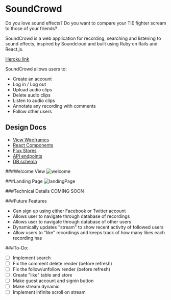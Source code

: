 # SoundCrowd

Do you love sound effects? Do you want to compare your TIE fighter scream to those of your friends?

SoundCrowd is a web application for recording, searching and listening to sound effects, inspired by Soundcloud and built using Ruby on Rails and React.js.

[Heroku link][heroku]

[heroku]: www.sound-crowd.top

SoundCrowd allows users to:

- Create an account
- Log in / Log out
- Upload audio clips
- Delete audio clips
- Listen to audio clips
- Annotate any recording with comments
- Follow other users

## Design Docs
* [View Wireframes][views]
* [React Components][components]
* [Flux Stores][stores]
* [API endpoints][api-endpoints]
* [DB schema][schema]

[views]: ./docs/views.md
[components]: ./docs/components.md
[stores]: ./docs/stores.md
[api-endpoints]: ./docs/api-endpoints.md
[schema]: ./docs/schema.md

###Welcome View
![welcome][heroku]

###Landing Page
![landingPage][heroku]

###Technical Details
COMING SOON

###Future Features
* Can sign up using either Facebook or Twitter account
* Allows user to navigate through database of recordings
* Allows user to navigate through database of other users
* Dynamically updates "stream" to show recent activity of followed users
* Allow users to "like" recordings and keeps track of how many likes each recording has

###To-Do:
* [ ] Implement search
* [ ] Fix the comment delete render (before refresh)
* [ ] Fix the follow/unfollow render (before refresh)
* [ ] Create "like" table and store
* [ ] Make guest account and signin button
* [ ] Make stream dynamic
* [ ] Implement infinite scroll on stream

[welcome]: ./docs/images/welcome.png
[landingPage]: ./docs/images/landing.png
